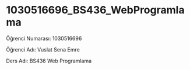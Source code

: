# 1030516696_BS436_WebProgramlama



Öğrenci Numarası: 1030516696

Öğrenci Adı: Vuslat Sena Emre

Ders Adı: BS436 Web Programlama

